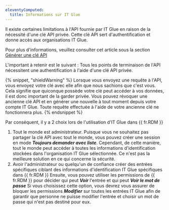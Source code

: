```yaml
---
eleventyComputed:
  title: Informations sur IT Glue
---
```

Il existe certaines limitations à l'API fournie par IT Glue en raison de la nécessité d'une clé API privée. Cette clé API sert d'authentification et donne accès aux organisations IT Glue.

Pour plus d'informations, veuillez consulter cet article sous la section [Générer une clé API](https://support.itglue.com/hc/en-us/articles/360004938078-Getting-started-with-the-IT-Glue-API)

L'important à retenir est le suivant : Tous les points de terminaison de l'API nécessitent une authentification à l'aide d'une clé API privée.

{% snippet, "shieldWarning" %}
Lorsque vous envoyez une requête à l'API, vous envoyez votre clé avec elle afin que nous sachions que c'est vous. Cela signifie que quiconque possède votre clé peut accéder à vos données, il est donc important de la garder privée. Vous pouvez révoquer une ancienne clé API et en générer une nouvelle à tout moment depuis votre compte IT Glue. Toute requête effectuée à l'aide de votre ancienne clé ne fonctionnera plus.
{% endsnippet %}

Par conséquent, il y a 2 choix lors de l'utilisation d'IT Glue dans {{ fr.RDM }}

1. Tout le monde est administrateur. Puisque vous ne souhaitez pas partager la clé API avec tout le monde, vous pouvez créer une session en mode ***Toujours demander avec liste***. Cependant, de cette manière, tout le monde peut accéder à toutes les informations d'identification stockées dans l'organisation IT Glue sélectionnée. Ce n'est pas la meilleure solution en ce qui concerne la sécurité.
1. Avoir l'administrateur ou quelqu'un de confiance créer des entrées spécifiques ciblant des informations d'identification IT Glue spécifiques dans {{ fr.RDM }} Ensuite, vous pouvez utiliser les permissions de {{ fr.RDM }} pour décider qui peut ***Voir*** l'entrée et qui peut ***Voir le mot de passe*** Si vous choisissez cette option, vous devrez vous assurer de bloquer les permissions ***Modifier*** sur toutes les entrées IT Glue afin de garantir que personne ne puisse modifier l'entrée et choisir un mot de passe qui n'est pas destiné pour eux.
